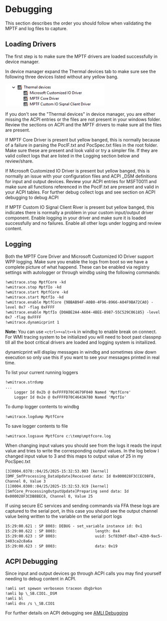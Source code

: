 # Debugging
This section describes the order you should follow when validating the MPTF and log files to capture.

## Loading Drivers
The first step is to make sure the MPTF drivers are loaded successfully in device manager.

In device manager expand the Thermal devices tab to make sure see the following three devices listed without any yellow bang.

![MPTF Driver](media\device_manager.png)

If you don't see the "Thermal devices" in device manager, you are either missing the ACPI entries or the files are not present in your windows folder. Review the sections on ACPI and the MPTF drivers to make sure all the files are present.

If MPTF Core Driver is present but yellow banged, this is normally because of a failure in parsing the PocIF.txt and PocSpec.txt files in the root folder. Make sure these are present and look valid or try a simpler file. If they are valid collect logs that are listed in the Logging section below and review/share.

If Microsoft Customized IO Driver is present but yellow banged, this is normally an issue with your configuration files and ACPI _DSM definitions for input and output devices. Review your ACPI entries for MSFT0011 and make sure all functions referenced in the PocIF.txt are present and valid in your ACPI tables. For further debug collect logs and see section on ACPI debugging to debug ACPI

If MPTF Custom IO Signal Client River is present but yellow banged, this indicates there is normally a problem in your custom input/output driver component. Enable logging in your driver and make sure it is loaded successfully and no failures. Enable all other logs under logging and review content.

## Logging

Both the MPTF Core Driver and Microsoft Customized IO Driver support WPP logging. Make sure you enable the logs from boot so we have a complete picture of what happend. These can be enabled via registry settings with autologger or through windbg using the following commands:

```
!wmitrace.stop MptfCore -kd
!wmitrace.stop MptfIo -kd
!wmitrace.start MptfCore -kd
!wmitrace.start MptfIo -kd
!wmitrace.enable MptfCore {9BBAB94F-A0B0-4F96-8966-A04F9BA72CA0} -level 0x7 -flag 0xFFFF
!wmitrace.enable MptfIo {D0ABE2A4-A604-4BEE-8987-55C529C06185} -level 0x7 -flag 0xFFFF
!wmitrace.dynamicprint 1
```

<b>Note: </b> You can use `<ctrl>+<alt>+k` in windbg to enable break on connect. For WMI tracing system to be initialized you will need to boot past classpnp till all the boot critical drivers are loaded and logging system is initailized.

dynamicprint will display messages in windbg and sometimes slow down execution so only use this if you want to see your messages printed in real time.

To list your current running loggers

```
!wmitrace.strdump
...
    Logger Id 0x2b @ 0xFFFFD70C4679F040 Named 'MptfCore'
    Logger Id 0x2e @ 0xFFFFD70C4643A780 Named 'MptfIo'
```

To dump logger contents to windbg

`!wmitrace.logdump MptfCore`

To save logger contents to file

`!wmitrace.logsave MptfCore c:\temp\mptfcore.log`

When changing input values you should see from the logs it reads the input value and tries to write the corresponding output values. In the log below I changed input value to 3 and this maps to output value of 25 in my PocSpec.txt

```
[3]0004.0378::04/25/2025-15:32:53.903 [kernel] [DMF_SmfProcessing_DataUpdate]Received data: Id 0x000028F3CCEC08F8, Channel 0, Value 3
[1]0004.0300::04/25/2025-15:32:53.919 [kernel] [SmfCore_ProcessingOutputUpdate]Preparing send data: Id 0x000028F3CDB8BEC8, Channel 0, Value 25
```

If using secure EC services and sending commands via FFA these logs are captured to the serial port, in this case you should see the output channel value being written to the variable on the serial port logs
```
15:29:00.621 : SP 8003: DEBUG - set_variable instance id: 0x1
15:29:00.622 : SP 8003:                 length: 0x4
15:29:00.623 : SP 8003:                 uuid: 5cf839df-8be7-42b9-9ac5-3403ca2c8a6a
15:29:00.623 : SP 8003:                 data: 0x19
```

## ACPI Debugging
Since input and output devices go through ACPI calls you may find yourself needing to debug content in ACPI. 

```
!amli set spewon verboseon traceon dbgbrkon
!amli bp \_SB.CIO1._DSM
!amli bl
!amli dns /s \_SB.CIO1
```

For further details on ACPI debugging see [AMLI Debugging](https://learn.microsoft.com/en-us/windows-hardware/drivers/debugger/introduction-to-the-amli-debugger)